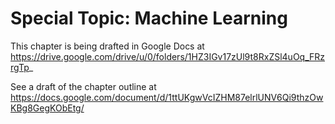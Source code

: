 Special Topic: Machine Learning
==========================

This chapter is being drafted in Google Docs at
https://drive.google.com/drive/u/0/folders/1HZ3IGv17zUl9t8RxZSl4uOq_FRzrgTp_

See a draft of the chapter outline at
https://docs.google.com/document/d/1ttUKgwVcIZHM87elrlUNV6Qi9thzOwKBg8GegKObEtg/
